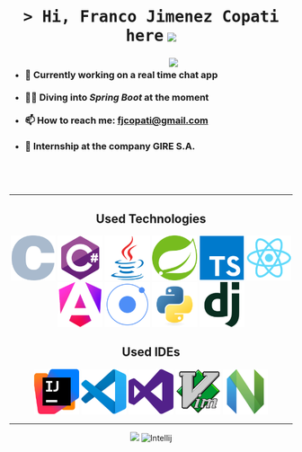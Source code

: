 
<header align="left">
    <h1 align="center"><tt align="center">&gt; Hi, Franco Jimenez Copati here</tt> <img align="center" src="https://media.giphy.com/media/hvRJCLFzcasrR4ia7z/giphy.gif" width="35"> </h1>
    <div>
        <img id='gif' align="right" src="https://media.giphy.com/media/CrFLL3CnRpw5ddlBMm/giphy.gif" width="220">
        <h3 align="left">
            <ul>
                <br>
                <li>🔭 Currently working on a real time chat app</li>
                <br>
                <li>👨‍🎓 Diving into <i>Spring Boot</i> at the moment</li>
                <br>
                <li>📫 How to reach me: <a href="">fjcopati@gmail.com</a></li>
                <br>
                <li>💼 Internship at the company GIRE S.A.</li>
                <br>
            </ul>
        </h3>
    </div>
</header>
<hr>
<div align="center">
    <h2 align="center">Used Technologies</h2>
    <div align="center">
        <img src="https://github.com/devicons/devicon/blob/master/icons/c/c-original.svg" alt="C" width="80">
        <img src="https://github.com/devicons/devicon/blob/master/icons/csharp/csharp-original.svg" alt="C#" width="80">
        <img src="https://github.com/devicons/devicon/blob/master/icons/java/java-original.svg" alt="Java" width="80">
        <img src="https://github.com/devicons/devicon/blob/master/icons/spring/spring-original.svg" alt="Spring Boot" width="80">
        <img src="https://github.com/devicons/devicon/blob/master/icons/typescript/typescript-original.svg" alt="TypeScript" width="80">
        <img src="https://github.com/devicons/devicon/blob/master/icons/react/react-original.svg" alt="React" width="80">
        <img src="https://github.com/devicons/devicon/blob/master/icons/angular/angular-original.svg" alt="Angular" width="80">
        <img src="https://github.com/devicons/devicon/blob/master/icons/ionic/ionic-original.svg" alt="Ionic" width="80">
        <img src="https://github.com/devicons/devicon/blob/master/icons/python/python-original.svg" alt="Python" width="80">
        <img src="https://github.com/devicons/devicon/blob/master/icons/django/django-plain.svg" alt="Django" width="80">
    </div>
    <h2 align="center">Used IDEs</h2>
    <div align="center">
        <img src="https://github.com/devicons/devicon/blob/master/icons/intellij/intellij-original.svg" alt="Intellij" width="80">
        <img src="https://github.com/devicons/devicon/blob/master/icons/vscode/vscode-original.svg" alt="VsCode" width="80">
        <img src="https://github.com/devicons/devicon/blob/master/icons/visualstudio/visualstudio-plain.svg" alt="Visual Studio" width="80">
        <img src="https://github.com/devicons/devicon/blob/master/icons/vim/vim-original.svg" alt="Vi Improved" width="80">
        <img src="https://github.com/devicons/devicon/blob/master/icons/neovim/neovim-original.svg" alt="Neovim" width="80">
    </div>
</div>
<hr>
<footer align="center">
    <p align="center">
        <img src="https://github-readme-stats.vercel.app/api?username=francojimenezcopati&include_all_commits=true&show_icons=true&theme=radical" height="250">
        <img src="https://github-readme-stats.vercel.app/api/top-langs/?username=francojimenezcopati&layout=compact&hide=css&theme=radical" alt="Intellij" height="250">
    </p>
</footer>
